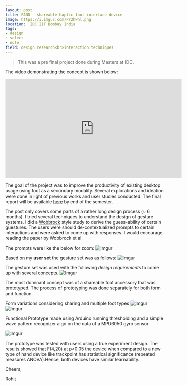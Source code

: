 ```yaml
---
layout: post
title: FAND - shareable haptic foot interface device
image: https://i.imgur.com/Pr2hwhl.png
location:  IDC IIT Bombay India
tags:
- design
- select 
- note
field: design research<br>interaction techniques
---
```


>This was a pre final project done during Masters at IDC.

The video demonstrating the concept is shown below:

<iframe width="560" height="315" src="https://www.youtube.com/embed/ByvJjlRdu9M" frameborder="0" gesture="media" allow="encrypted-media" allowfullscreen></iframe>

The goal of the project was to improve the productivity of existing desktop usage using foot as a secondary modality. Several explorations and ideation were done in light of previous works and user studies conducted. The final report will be available [here]() by end of the semester.

The post only covers some parts of a rather long design process (~ 6 months). I tried several techniques to understand the design of gesture systems. I did a [Wobbrock](https://faculty.washington.edu/wobbrock/) style study to derive the guess-ability of certain guestures. The users were should de-contextualized prompts to certain interactions and were asked to come up with responses. I would encourage reading the paper by Wobbrock et al.

The prompts were like the below for zoom:
![Imgur](https://i.imgur.com/AfqMZQs.gif)

Based on my **user set** the gesture set was as follows:
![Imgur](https://i.imgur.com/P87F5J1.png)

The gesture set was used with the following *design requirements* to come up with several concepts.
![Imgur](https://i.imgur.com/1VtQrY4.png)

The most dominant concept was of a shareable foot accessory that was prototyped. The process of prototyping was done separately for both form and function.

Form variations considering sharing and multiple foot types
![Imgur](https://i.imgur.com/OuFxiwN.png)
![Imgur](https://i.imgur.com/fokP6Um.png)

Functional Prototype made using Arduino running thresholding and a simple wave pattern recognizer algo on the data of a MPU6050 gyro sensor

![Imgur](https://i.imgur.com/TGOhCAQ.png)

The prototype was tested with users using a true experiment design. The results showed that F(4,20) at p<0.05 the device when compared to a new type of hand device like trackpoint has statistical significance (repeated measures ANOVA).Hence, both devices have similar learnability.

Cheers,

Rohit
